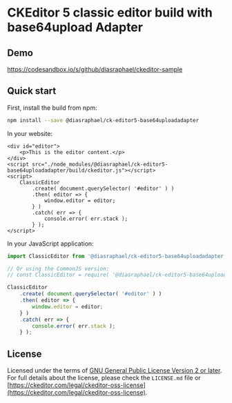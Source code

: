 CKEditor 5 classic editor build with base64upload Adapter
=========================================================

## Demo
https://codesandbox.io/s/github/diasraphael/ckeditor-sample

## Quick start

First, install the build from npm:

```bash
npm install --save @diasraphael/ck-editor5-base64uploadadapter
```
 In your website:

```
<div id="editor">
    <p>This is the editor content.</p>
</div>
<script src="./node_modules/@diasraphael/ck-editor5-base64uploadadapter/build/ckeditor.js"></script>
<script>
    ClassicEditor
        .create( document.querySelector( '#editor' ) )
        .then( editor => {
            window.editor = editor;
        } )
        .catch( err => {
            console.error( err.stack );
        } );
</script> 
```

 In your JavaScript application:

```js
import ClassicEditor from '@diasraphael/ck-editor5-base64uploadadapter';

// Or using the CommonJS version:
// const ClassicEditor = require( '@diasraphael/ck-editor5-base64uploadadapter' );

ClassicEditor
	.create( document.querySelector( '#editor' ) )
	.then( editor => {
		window.editor = editor;
	} )
	.catch( err => {
		console.error( err.stack );
	} );
```


## License

Licensed under the terms of [GNU General Public License Version 2 or later](http://www.gnu.org/licenses/gpl.html). For full details about the license, please check the `LICENSE.md` file or [https://ckeditor.com/legal/ckeditor-oss-license](https://ckeditor.com/legal/ckeditor-oss-license).
